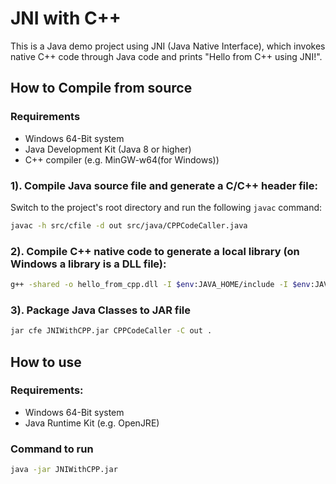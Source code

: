 # JNI with C++

This is a Java demo project using JNI (Java Native Interface),
    which invokes native C++ code through Java code and prints "Hello from C++ using JNI!".

## How to Compile from source

### Requirements
- Windows 64-Bit system
- Java Development Kit (Java 8 or higher)
- C++ compiler (e.g. MinGW-w64(for Windows))

### 1). Compile Java source file and generate a C/C++ header file:

Switch to the project's root directory and run the following `javac` command:
```bash
javac -h src/cfile -d out src/java/CPPCodeCaller.java
```

### 2). Compile C++ native code to generate a local library (on Windows a library is a DLL file):
```bash
g++ -shared -o hello_from_cpp.dll -I $env:JAVA_HOME/include -I $env:JAVA_HOME/include/win32 src/cfile/Hello.cpp
```

### 3). Package Java Classes to JAR file

```bash
jar cfe JNIWithCPP.jar CPPCodeCaller -C out .
```

## How to use

### Requirements:
- Windows 64-Bit system
- Java Runtime Kit (e.g. OpenJRE)

### Command to run

```bash
java -jar JNIWithCPP.jar
``` 
